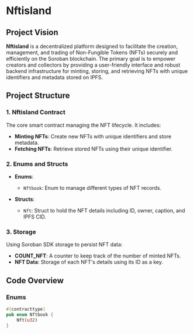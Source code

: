 # Nftisland

## Project Vision

**Nftisland** is a decentralized platform designed to facilitate the creation, management, and trading of Non-Fungible Tokens (NFTs) securely and efficiently on the Soroban blockchain. The primary goal is to empower creators and collectors by providing a user-friendly interface and robust backend infrastructure for minting, storing, and retrieving NFTs with unique identifiers and metadata stored on IPFS.

## Project Structure

### 1. Nftisland Contract

The core smart contract managing the NFT lifecycle. It includes:

- **Minting NFTs**: Create new NFTs with unique identifiers and store metadata.
- **Fetching NFTs**: Retrieve stored NFTs using their unique identifier.

### 2. Enums and Structs

- **Enums**:
  - `Nftbook`: Enum to manage different types of NFT records.

- **Structs**:
  - `Nft`: Struct to hold the NFT details including ID, owner, caption, and IPFS CID.

### 3. Storage

Using Soroban SDK storage to persist NFT data:

- **COUNT_NFT**: A counter to keep track of the number of minted NFTs.
- **NFT Data**: Storage of each NFT's details using its ID as a key.

## Code Overview

### Enums

```rust
#[contracttype]
pub enum Nftbook {
    Nft(u32)
}
